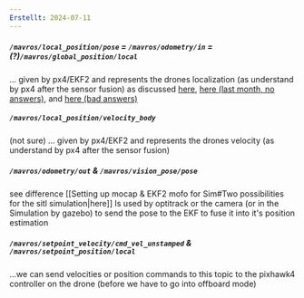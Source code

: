 ```yaml
---
Erstellt: 2024-07-11
---
```

##### `/mavros/local_position/pose` = `/mavros/odometry/in` =(?)`/mavros/global_position/local`
 
... given by px4/EKF2 and represents the drones localization (as understand by px4 after the sensor fusion)
as discussed [here](https://discuss.px4.io/t/external-position-with-px4/12205/7), [here (last month, no answers)](https://github.com/mavlink/mavros/issues/1936), and [here (bad answers)](https://discuss.px4.io/t/mavros-question-about-odometry-and-local-position/26982)

##### `/mavros/local_position/velocity_body` 
(not sure)
... given by px4/EKF2 and represents the drones velocity (as understand by px4 after the sensor fusion)

##### `/mavros/odometry/out` & `/mavros/vision_pose/pose` 
see difference [[Setting up mocap & EKF2 mofo for Sim#Two possibilities for the sitl simulation|here]]
Is used by optitrack or the camera (or in the Simulation by gazebo) to send the pose to the EKF to fuse it into it's position estimation

##### `/mavros/setpoint_velocity/cmd_vel_unstamped` & `/mavros/setpoint_position/local`
...we can send velocities or position commands to this topic to the pixhawk4 controller on the drone 
(before we have to go into offboard mode)










